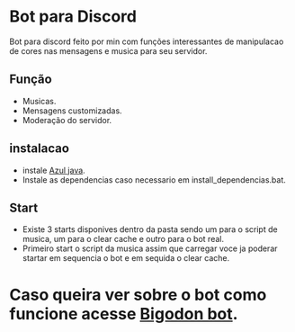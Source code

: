 # Bot para Discord 

Bot para discord feito por min com funções interessantes de manipulacao de cores nas mensagens e musica para seu servidor.

## Função 
- Musicas.
- Mensagens customizadas. 
- Moderação  do servidor. 

## instalacao 

- instale [Azul java](https://www.azul.com/downloads/?package=jdk).
- Instale as dependencias caso necessario em install_dependencias.bat.

## Start
- Existe 3 starts disponives dentro da pasta sendo um para o script de musica, um para o clear cache e outro para o bot real.
- Primeiro start o script da musica assim que carregar voce ja poderar startar em sequencia o bot e em sequida o clear cache.

# Caso queira ver sobre o bot como funcione acesse [Bigodon bot](https://www.bigodon.xyz).
 

